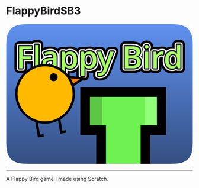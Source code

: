 # FlappyBirdSB3
![FlappyLogo](https://raw.githubusercontent.com/pid-j/FlappyBirdSB3/main/FlappyLogo.png)

---
A Flappy Bird game I made using Scratch.
